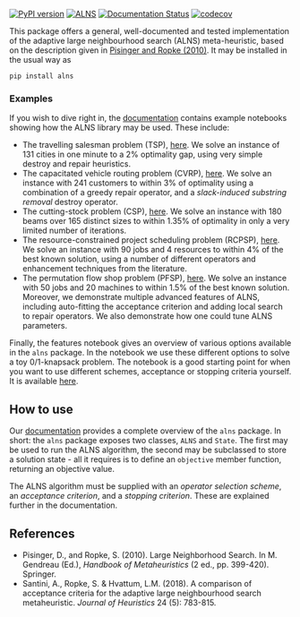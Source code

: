 [![PyPI version](https://badge.fury.io/py/alns.svg)](https://badge.fury.io/py/alns)
[![ALNS](https://github.com/N-Wouda/ALNS/actions/workflows/alns.yaml/badge.svg)](https://github.com/N-Wouda/ALNS/actions/workflows/alns.yaml)
[![Documentation Status](https://readthedocs.org/projects/alns/badge/?version=latest)](https://alns.readthedocs.io/en/latest/?badge=latest)
[![codecov](https://codecov.io/gh/N-Wouda/ALNS/branch/master/graph/badge.svg)](https://codecov.io/gh/N-Wouda/ALNS)

This package offers a general, well-documented and tested
implementation of the adaptive large neighbourhood search (ALNS)
meta-heuristic, based on the description given in [Pisinger and Ropke
(2010)][1]. It may be installed in the usual way as
```
pip install alns
```

### Examples
If you wish to dive right in, the [documentation][7] contains example notebooks
showing how the ALNS library may be used. These include:

- The travelling salesman problem (TSP), [here][2]. We solve an instance of 131
  cities in one minute to a 2% optimality gap, using very simple destroy and
  repair heuristics.
- The capacitated vehicle routing problem (CVRP), [here][8]. We solve an 
  instance with 241 customers to within 3% of optimality using a combination
  of a greedy repair operator, and a _slack-induced substring removal_ destroy
  operator.
- The cutting-stock problem (CSP), [here][4]. We solve an instance with
  180 beams over 165 distinct sizes to within 1.35% of optimality in
  only a very limited number of iterations.
- The resource-constrained project scheduling problem (RCPSP), [here][6]. We solve 
  an instance with 90 jobs and 4 resources to within 4% of the best known solution,
  using a number of different operators and enhancement techniques from the 
  literature.
- The permutation flow shop problem (PFSP), [here][9]. We solve an instance with
  50 jobs and 20 machines to within 1.5% of the best known solution. Moreover,
  we demonstrate multiple advanced features of ALNS, including auto-fitting the
  acceptance criterion and adding local search to repair operators. We also
  demonstrate how one could tune ALNS parameters.

Finally, the features notebook gives an overview of various options available 
in the `alns` package. In the notebook we use these different options to solve
a toy 0/1-knapsack problem. The notebook is a good starting point for when you
want to use different schemes, acceptance or stopping criteria yourself. It is
available [here][5].

## How to use
Our [documentation][7] provides a complete overview of the `alns` package. In 
short: the `alns` package exposes two classes, `ALNS` and `State`. The first
may be used to run the ALNS algorithm, the second may be subclassed to
store a solution state - all it requires is to define an `objective`
member function, returning an objective value.

The ALNS algorithm must be supplied with an _operator selection scheme_, an
_acceptance criterion_, and a _stopping criterion_. These are explained further
in the documentation.

## References
- Pisinger, D., and Ropke, S. (2010). Large Neighborhood Search. In M.
  Gendreau (Ed.), _Handbook of Metaheuristics_ (2 ed., pp. 399-420).
  Springer.
- Santini, A., Ropke, S. & Hvattum, L.M. (2018). A comparison of
  acceptance criteria for the adaptive large neighbourhood search
  metaheuristic. *Journal of Heuristics* 24 (5): 783-815.

[1]: http://orbit.dtu.dk/en/publications/large-neighborhood-search(61a1b7ca-4bf7-4355-96ba-03fcdf021f8f).html
[2]: https://alns.readthedocs.io/en/latest/examples/travelling_salesman_problem.html
[3]: https://link.springer.com/article/10.1007%2Fs10732-018-9377-x
[4]: https://alns.readthedocs.io/en/latest/examples/cutting_stock_problem.html
[5]: https://alns.readthedocs.io/en/latest/examples/alns_features.html
[6]: https://alns.readthedocs.io/en/latest/examples/resource_constrained_project_scheduling_problem.html
[7]: https://alns.readthedocs.io/en/latest/
[8]: https://alns.readthedocs.io/en/latest/examples/capacitated_vehicle_routing_problem.html
[9]: https://alns.readthedocs.io/en/latest/examples/permutation_flow_shop_problem.html
